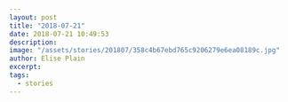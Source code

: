 ```yaml
---
layout: post
title: "2018-07-21"
date: 2018-07-21 10:49:53
description: 
image: "/assets/stories/201807/358c4b67ebd765c9206279e6ea08189c.jpg"
author: Elise Plain
excerpt: 
tags: 
  - stories
---
```



<p></p>
